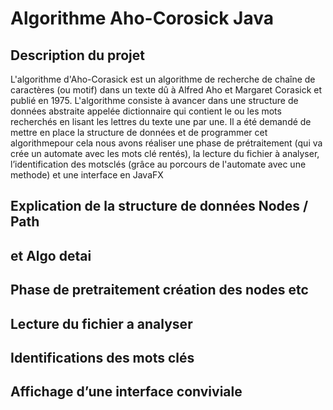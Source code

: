 # Algorithme Aho-Corosick Java

## Description du projet 
L'algorithme d'Aho-Corasick est un algorithme de recherche de chaîne de caractères (ou motif) dans un texte dû à Alfred Aho et Margaret Corasick et publié en 1975. L'algorithme consiste à avancer dans une structure de données abstraite appelée dictionnaire qui contient le ou les mots recherchés en lisant les lettres du texte une par une.
  Il a été demandé de mettre en place la structure de données et de programmer cet algorithmepour cela nous avons réaliser une phase de prétraitement (qui va crée un automate avec les mots clé rentés), la lecture du fichier à analyser, l’identification des motsclés (grâce au porcours de l'automate avec une methode) et une interface en JavaFX


## Explication de la structure de données Nodes / Path 
## et Algo detai

## Phase de pretraitement création des nodes etc 

## Lecture du fichier a analyser 

## Identifications des mots clés

## Affichage d’une interface conviviale
